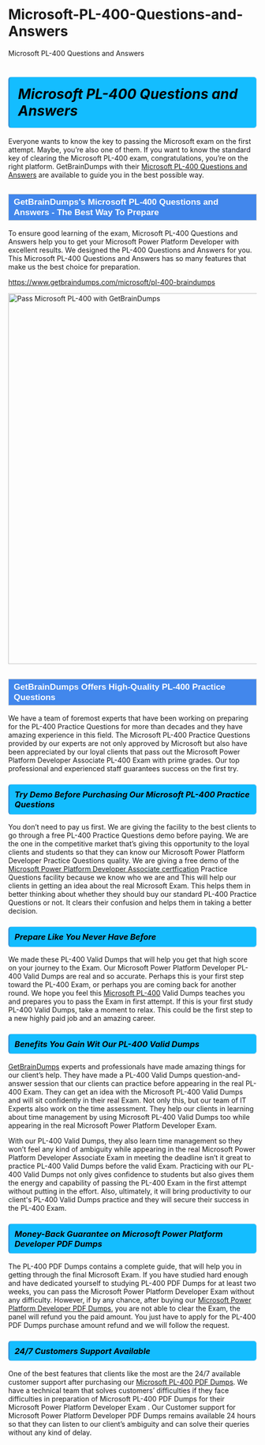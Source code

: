 # Microsoft-PL-400-Questions-and-Answers
Microsoft PL-400 Questions and Answers
<h1><strong><span style="display: block; color: #000000; background: #14BDFF; border: 0.5px solid #AED6F1; border-left: 3px solid #3498DB; padding: .6em; border-radius: 6px;">                     <em>Microsoft PL-400 <span class="exam_variation">Questions and Answers</span> </em>                </span></strong>            </h1>                        <p>Everyone wants to know the key to passing the Microsoft exam on the first attempt. Maybe, you’re also one of them. If you want to know the standard key of             clearing the Microsoft PL-400 exam, congratulations, you’re on the right platform. GetBrainDumps with their             <a href="https://www.getbraindumps.com/microsoft/pl-400-braindumps">Microsoft PL-400 <span class="exam_variation">Questions and Answers</span></a> are available to guide you in the best possible way.</p>                        <h2 style="background: #4287ec; border: 1px solid #cccccc; padding: 5px 10px;">                <span style="color: #ffffff;">                    <span style="font-size: 11pt;">                        <span style="line-height: normal;">                            <span style="font-family: Calibri,sans-serif;">                                <strong>                                    <span style="font-size: 13.0pt;">GetBrainDumps's Microsoft PL-400 <span class="exam_variation">Questions and Answers</span> - The Best Way To Prepare</span>                                </strong>                            </span>                        </span>                    </span>                </span>            </h2>                        <p>To ensure good learning of the exam,  Microsoft PL-400 <span class="exam_variation">Questions and Answers</span> help you to get your Microsoft Power Platform Developer with excellent results.             We designed the PL-400 <span class="exam_variation">Questions and Answers</span> for you. This Microsoft PL-400 <span class="exam_variation">Questions and Answers</span> has so many features that make us the best choice for preparation.</p>                        <p><a href="https://www.getbraindumps.com/microsoft/pl-400-braindumps">https://www.getbraindumps.com/microsoft/pl-400-braindumps</a></p>                        <p><a href="https://www.getbraindumps.com/"><img src="https://www.getbraindumps.com/images/get-updated-exam-questions-with-discount-getbraindumps.jpg" class="postImage" alt="Pass Microsoft PL-400 with GetBrainDumps" width="750"></a></p>                            <h2 style="background: #4287ec; border: 1px solid #cccccc; padding: 5px 10px;">                <span style="color: #ffffff;">                    <span style="font-size: 11pt;">                        <span style="line-height: normal;">                            <span style="font-family: Calibri,sans-serif;">                                <strong>                                    <span style="font-size: 13.0pt;">GetBrainDumps Offers High-Quality PL-400 <span class="exam_variation2">Practice Questions</span></span>                                </strong>                            </span>                        </span>                    </span>                </span>            </h2>                        <p>We have a team of foremost experts that have been working on preparing for the PL-400 <span class="exam_variation2">Practice Questions</span>  for more than decades and they have             amazing experience in this field. The Microsoft PL-400 <span class="exam_variation2">Practice Questions</span> provided by our experts are not only approved by Microsoft but also have been             appreciated by our loyal clients that pass out the Microsoft Power Platform Developer Associate PL-400 Exam with prime grades. Our top professional and             experienced staff guarantees success on the first try.</p>                        <h3>                <strong>                    <span style="display: block; color: #000000; background: #14BDFF; border: 0.5px solid #AED6F1; border-left: 3px solid #3498DB; padding: .6em; border-radius: 6px;">                        <em>Try Demo Before Purchasing Our Microsoft PL-400 <span class="exam_variation2">Practice Questions</span></em>                    </span>                </strong>            </h3>                        <p>You don’t need to pay us first. We are giving the facility to the best clients to go through a free PL-400 <span class="exam_variation2">Practice Questions</span> demo before paying.             We are the one in the competitive market that’s giving this opportunity to the loyal clients and students so that they can know our             Microsoft Power Platform Developer <span class="exam_variation2">Practice Questions</span> quality. We are giving a free demo of the <a href="https://www.getbraindumps.com/microsoft/microsoft-power-platform-developer-associate-braindumps.html">Microsoft Power Platform Developer Associate certfication</a> <span class="exam_variation2">Practice Questions</span> facility             because we know who we are and This will help our clients in getting an idea about the real Microsoft Exam. This helps them in better thinking             about whether they should buy our standard PL-400 <span class="exam_variation2">Practice Questions</span> or not. It clears their confusion and helps them in taking a better decision.</p>                        <h3>                <strong>                    <span style="display: block; color: #000000; background: #14BDFF; border: 0.5px solid #AED6F1; border-left: 3px solid #3498DB; padding: .6em; border-radius: 6px;">                        <em>Prepare Like You Never Have Before</em>                    </span>                </strong>            </h3>                        <p>We made these PL-400 <span class="exam_variation3">Valid Dumps</span> that will help you get that high score on your journey to the Exam. Our Microsoft Power Platform Developer PL-400 <span class="exam_variation3">Valid Dumps</span>             are real and so accurate. Perhaps this is your first step toward the PL-400 Exam, or perhaps you are coming back for another round. We hope             you feel this <a href="https://www.getbraindumps.com/microsoft-braindumps.html">Microsoft PL-400</a> <span class="exam_variation3">Valid Dumps</span> teaches you and prepares you to pass the Exam in first attempt. If this is your first study             PL-400 <span class="exam_variation3">Valid Dumps</span>, take a moment to relax. This could be the first step to a new highly paid job and an amazing career.</p>                        <h3>                <strong>                    <span style="display: block; color: #000000; background: #14BDFF; border: 0.5px solid #AED6F1; border-left: 3px solid #3498DB; padding: .6em; border-radius: 6px;">                        <em>Benefits You Gain Wit Our PL-400 <span class="exam_variation3">Valid Dumps</span></em>                    </span>                </strong>            </h3>                        <p><a href="https://www.getbraindumps.com/">GetBrainDumps</a> experts and professionals have made amazing things for our client’s help. They have made a PL-400 <span class="exam_variation3">Valid Dumps</span> question-and-answer session that             our clients can practice before appearing in the real PL-400 Exam. They can get an idea with the  Microsoft PL-400 <span class="exam_variation3">Valid Dumps</span> and will             sit confidently in their real Exam. Not only this, but our team of IT Experts also work on the time assessment. They help our clients in learning about             time management by using Microsoft PL-400 <span class="exam_variation3">Valid Dumps</span>  too while appearing in the real Microsoft Power Platform Developer Exam. </p>                        <p>With our PL-400 <span class="exam_variation3">Valid Dumps</span>, they also learn time management so they won’t feel any kind of ambiguity while appearing in the real             Microsoft Power Platform Developer Associate Exam in meeting the deadline isn’t it great to practice PL-400 <span class="exam_variation3">Valid Dumps</span> before the valid Exam. Practicing with             our PL-400 <span class="exam_variation3">Valid Dumps</span> not only gives confidence to students but also gives them the energy and capability of passing the PL-400 Exam in the first             attempt without putting in the effort. Also, ultimately, it will bring productivity to our client's PL-400 <span class="exam_variation3">Valid Dumps</span> practice and they will             secure their success in the PL-400 Exam.</p>                        <h3>                <strong>                    <span style="display: block; color: #000000; background: #14BDFF; border: 0.5px solid #AED6F1; border-left: 3px solid #3498DB; padding: .6em; border-radius: 6px;">                        <em>Money-Back Guarantee on Microsoft Power Platform Developer <span class="exam_variation4">PDF Dumps</span></em>                    </span>                </strong>            </h3>                        <p>The PL-400 <span class="exam_variation4">PDF Dumps</span> contains a complete guide, that will help you in getting through the final Microsoft Exam. If you have studied hard enough and have             dedicated yourself to studying PL-400 <span class="exam_variation4">PDF Dumps</span> for at least two weeks, you can pass the Microsoft Power Platform Developer Exam without any difficulty. However,             if by any chance, after buying our <a href="https://www.getbraindumps.com/microsoft/pl-400-braindumps">Microsoft Power Platform Developer <span class="exam_variation4">PDF Dumps</span></a>, you are not able to clear the Exam, the panel will refund you the paid amount.             You just have to apply for the PL-400 <span class="exam_variation4">PDF Dumps</span> purchase amount refund and we will follow the request.</p>                        <h3>                <strong>                    <span style="display: block; color: #000000; background: #14BDFF; border: 0.5px solid #AED6F1; border-left: 3px solid #3498DB; padding: .6em; border-radius: 6px;">                        <em>24/7 Customers Support Available</em>                    </span>                </strong>            </h3>                        <p>One of the best features that clients like the most are the 24/7 available customer support after purchasing our <a href="https://www.getbraindumps.com/microsoft/pl-400-braindumps">Microsoft PL-400 <span class="exam_variation4">PDF Dumps</span></a>.             We have a technical team that solves customers’ difficulties if they face difficulties in preparation of Microsoft PL-400 <span class="exam_variation4">PDF Dumps</span> for             their Microsoft Power Platform Developer Exam . Our Customer support for Microsoft Power Platform Developer <span class="exam_variation4">PDF Dumps</span> remains available 24 hours so that they can listen to our             client’s ambiguity and can solve their queries without any kind of delay.</p>                    
